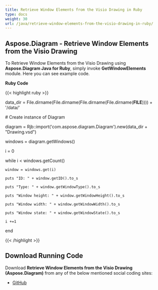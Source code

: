 ```yaml
---
title: Retrieve Window Elements from the Visio Drawing in Ruby
type: docs
weight: 30
url: /java/retrieve-window-elements-from-the-visio-drawing-in-ruby/
---
```


## **Aspose.Diagram - Retrieve Window Elements from the Visio Drawing**
To Retrieve Window Elements from the Visio Drawing using **Aspose.Diagram Java for Ruby**, simply invoke **GetWindowElements** module. Here you can see example code.

**Ruby Code**

{{< highlight ruby >}}

 data_dir = File.dirname(File.dirname(File.dirname(File.dirname(__FILE__)))) + '/data/'

\# Create instance of Diagram

diagram = Rjb::import('com.aspose.diagram.Diagram').new(data_dir + "Drawing.vsd")

windows = diagram.getWindows()

i = 0

while i < windows.getCount()

    window = windows.get(i)

    puts "ID: " + window.getID().to_s

    puts "Type: " + window.getWindowType().to_s

    puts "Window height: " + window.getWindowHeight().to_s

    puts "Window width: " + window.getWindowWidth().to_s

    puts "Window state: " + window.getWindowState().to_s

    i +=1

end

{{< /highlight >}}
## **Download Running Code**
Download **Retrieve Window Elements from the Visio Drawing (Aspose.Diagram)** from any of the below mentioned social coding sites:

- [GitHub](https://github.com/asposediagram/Aspose.Diagram-for-Java/blob/master/Plugins/Aspose_Diagram_Java_for_Ruby/lib/asposediagramjava/WindowElements/getwindowelements.rb)
